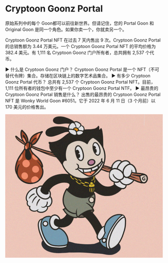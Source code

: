 # Cryptoon Goonz Portal

原始系列中的每个 Goon都可以前往新世界。但请记住，您的 Portal Goon 和 Original Goon 是同一个角色。如果你卖一个，你就卖另一个。

Cryptoon Goonz Portal NFT 在过去 7 天内售出 9 次。Cryptoon Goonz Portal 的总销售额为 3.44 万美元。一个 Cryptoon Goonz Portal NFT 的平均价格为 382.4 美元。有 1,111 名 Cryptoon Goonz 门户所有者，总共拥有 2,537 个代币。

▶ 什么是 Cryptoon Goonz 门户？
Cryptoon Goonz Portal 是一个 NFT（不可替代令牌）集合。存储在区块链上的数字艺术品集合。
▶ 有多少 Cryptoon Goonz Portal 代币？
总共有 2,537 个 Cryptoon Goonz Portal NFT。目前，1,111 位所有者的钱包中至少有一个 Cryptoon Goonz Portal NTF。
▶ 最昂贵的 Cryptoon Goonz Portal 销售是什么？
出售的最昂贵的 Cryptoon Goonz Portal NFT 是 Wonky World Goon #6051。它于 2022 年 6 月 11 日（3 个月前）以 170 美元的价格售出。

![nft](unnamed.png)
